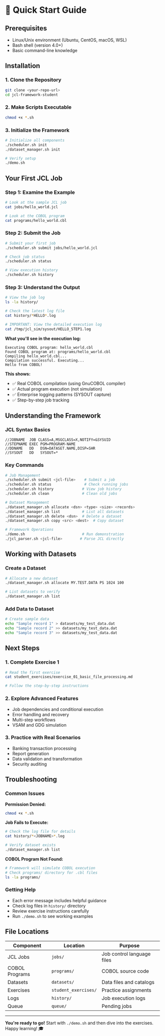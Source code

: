 # 🚀 Quick Start Guide

## Prerequisites
- Linux/Unix environment (Ubuntu, CentOS, macOS, WSL)
- Bash shell (version 4.0+)
- Basic command-line knowledge

## Installation

### 1. Clone the Repository
```bash
git clone <your-repo-url>
cd jcl-framework-student
```

### 2. Make Scripts Executable
```bash
chmod +x *.sh
```

### 3. Initialize the Framework
```bash
# Initialize all components
./scheduler.sh init
./dataset_manager.sh init

# Verify setup
./demo.sh
```

## Your First JCL Job

### Step 1: Examine the Example
```bash
# Look at the sample JCL job
cat jobs/hello_world.jcl

# Look at the COBOL program
cat programs/hello_world.cbl
```

### Step 2: Submit the Job
```bash
# Submit your first job
./scheduler.sh submit jobs/hello_world.jcl

# Check job status
./scheduler.sh status

# View execution history
./scheduler.sh history
```

### Step 3: Understand the Output
```bash
# View the job log
ls -la history/

# Check the latest log file
cat history/*HELLO*.log

# IMPORTANT: View the detailed execution log
cat /tmp/jcl_sim/sysout/HELLO_STEP1.log
```

**What you'll see in the execution log:**
```
Executing COBOL program: hello_world.cbl
Found COBOL program at: programs/hello_world.cbl
Compiling hello_world.cbl...
Compilation successful. Executing...
Hello from COBOL!
```

**This shows:**
- ✅ Real COBOL compilation (using GnuCOBOL compiler)
- ✅ Actual program execution (not simulation)
- ✅ Enterprise logging patterns (SYSOUT capture)
- ✅ Step-by-step job tracking

## Understanding the Framework

### JCL Syntax Basics
```jcl
//JOBNAME  JOB CLASS=A,MSGCLASS=X,NOTIFY=&SYSUID
//STEPNAME EXEC PGM=PROGRAM-NAME
//DDNAME   DD   DSN=DATASET.NAME,DISP=SHR
//SYSOUT   DD   SYSOUT=*
```

### Key Commands
```bash
# Job Management
./scheduler.sh submit <jcl-file>    # Submit a job
./scheduler.sh status               # Check running jobs
./scheduler.sh history             # View job history
./scheduler.sh clean               # Clean old jobs

# Dataset Management
./dataset_manager.sh allocate <dsn> <type> <size> <records>
./dataset_manager.sh list          # List all datasets
./dataset_manager.sh delete <dsn>  # Delete a dataset
./dataset_manager.sh copy <src> <dest>  # Copy dataset

# Framework Operations
./demo.sh                          # Run demonstration
./jcl_parser.sh <jcl-file>        # Parse JCL directly
```

## Working with Datasets

### Create a Dataset
```bash
# Allocate a new dataset
./dataset_manager.sh allocate MY.TEST.DATA PS 1024 100

# List datasets to verify
./dataset_manager.sh list
```

### Add Data to Dataset
```bash
# Create sample data
echo "Sample record 1" > datasets/my_test_data.dat
echo "Sample record 2" >> datasets/my_test_data.dat
echo "Sample record 3" >> datasets/my_test_data.dat
```

## Next Steps

### 1. Complete Exercise 1
```bash
# Read the first exercise
cat student_exercises/exercise_01_basic_file_processing.md

# Follow the step-by-step instructions
```

### 2. Explore Advanced Features
- Job dependencies and conditional execution
- Error handling and recovery
- Multi-step workflows
- VSAM and GDG simulation

### 3. Practice with Real Scenarios
- Banking transaction processing
- Report generation
- Data validation and transformation
- Security auditing

## Troubleshooting

### Common Issues

**Permission Denied:**
```bash
chmod +x *.sh
```

**Job Fails to Execute:**
```bash
# Check the log file for details
cat history/*<JOBNAME>*.log

# Verify dataset exists
./dataset_manager.sh list
```

**COBOL Program Not Found:**
```bash
# Framework will simulate COBOL execution
# Check programs/ directory for .cbl files
ls -la programs/
```

### Getting Help
- Each error message includes helpful guidance
- Check log files in `history/` directory
- Review exercise instructions carefully
- Run `./demo.sh` to see working examples

## File Locations

| Component | Location | Purpose |
|-----------|----------|---------|
| JCL Jobs | `jobs/` | Job control language files |
| COBOL Programs | `programs/` | COBOL source code |
| Datasets | `datasets/` | Data files and catalogs |
| Exercises | `student_exercises/` | Practice assignments |
| Logs | `history/` | Job execution logs |
| Queue | `queue/` | Pending jobs |

---

**You're ready to go!** Start with `./demo.sh` and then dive into the exercises. Happy learning! 🎓